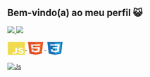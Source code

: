 ## Bem-vindo(a) ao meu perfil 😺

 <div>
   <a href="https://github.com/Danielppj">
   <img height="180em" src="https://github-readme-stats.vercel.app/api?username=Danielppj&show_icons=true&theme=dracula&include_all_commits=true&count_private=true"/>
   <img height="180em" src="https://github-readme-stats.vercel.app/api/top-langs/?username=Danielppj&layout=compact&langs_count=6&theme=dracula"/>
</div>
    
<div style="display: inline_block"><br>
  <img align="center" alt="Js" height="30" width="40" src="https://raw.githubusercontent.com/devicons/devicon/master/icons/javascript/javascript-plain.svg">
  <img align="center" alt="HTML" height="30" width="40" src="https://raw.githubusercontent.com/devicons/devicon/master/icons/html5/html5-original.svg">
  <img align="center" alt="CSS" height="30" width="40" src="https://raw.githubusercontent.com/devicons/devicon/master/icons/css3/css3-original.svg">
</div>

<div style="display: inline_block"><br>
  <img align="center" alt="Js" height="30" width="40" src="https://www.petz.com.br/blog/wp-content/uploads/2021/11/enxoval-para-gato-Copia.jpg">

<br>
 
